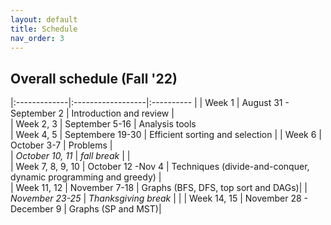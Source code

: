 ```yaml
---
layout: default 
title: Schedule
nav_order: 3
---
```


## Overall schedule (Fall '22)

|:-------------|:------------------|:---------- |
| Week 1       |  August 31 - September 2    | Introduction and review |                  
| Week 2, 3    |  September 5-16 | Analysis tools                  
| Week 4, 5    |  Septembere 19-30   | Efficient sorting and selection |
| Week 6       |  October 3-7      | Problems     |      
| _October 10, 11_ | _fall break_  |                  |              
| Week 7, 8, 9, 10     |  October 12 -Nov 4  | Techniques (divide-and-conquer, dynamic programming and greedy) |                           
| Week 11, 12  |  November 7-18 | Graphs  (BFS, DFS, top sort and DAGs)|
| _November 23-25_             | _Thanksgiving break_ | | 
| Week 14, 15  |  November 28 - December 9 | Graphs (SP and MST)|

